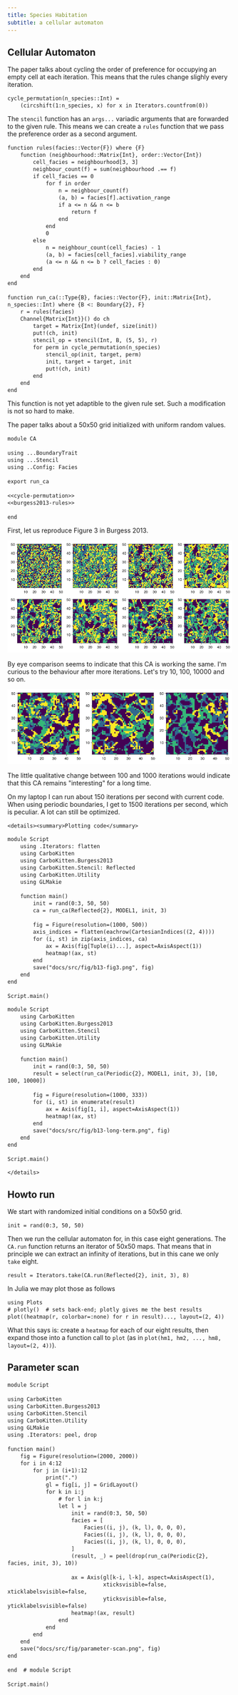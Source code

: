 ```yaml
---
title: Species Habitation
subtitle: a cellular automaton
---
```


## Cellular Automaton
The paper talks about cycling the order of preference for occupying an empty cell at each iteration. This means that the rules change slighly every iteration.

``` {.julia #cycle-permutation}
cycle_permutation(n_species::Int) =
    (circshift(1:n_species, x) for x in Iterators.countfrom(0))
```

The `stencil` function has an `args...` variadic arguments that are forwarded to the given rule. This means we can create a `rules` function that we pass the preference order as a second argument.

``` {.julia #burgess2013-rules}
function rules(facies::Vector{F}) where {F}
    function (neighbourhood::Matrix{Int}, order::Vector{Int})
        cell_facies = neighbourhood[3, 3]
        neighbour_count(f) = sum(neighbourhood .== f)
        if cell_facies == 0
            for f in order
                n = neighbour_count(f)
                (a, b) = facies[f].activation_range
                if a <= n && n <= b
                    return f
                end
            end
            0
        else
            n = neighbour_count(cell_facies) - 1
            (a, b) = facies[cell_facies].viability_range
            (a <= n && n <= b ? cell_facies : 0)
        end
    end    
end

function run_ca(::Type{B}, facies::Vector{F}, init::Matrix{Int}, n_species::Int) where {B <: Boundary{2}, F}
    r = rules(facies)
    Channel{Matrix{Int}}() do ch
        target = Matrix{Int}(undef, size(init))
        put!(ch, init)
        stencil_op = stencil(Int, B, (5, 5), r)
        for perm in cycle_permutation(n_species)
            stencil_op(init, target, perm)
            init, target = target, init
            put!(ch, init)
        end
    end
end
```

This function is not yet adaptible to the given rule set. Such a modification is not so hard to make. 

The paper talks about a 50x50 grid initialized with uniform random values.

``` {.julia file=src/Burgess2013/CA.jl}
module CA

using ...BoundaryTrait
using ...Stencil
using ..Config: Facies

export run_ca

<<cycle-permutation>>
<<burgess2013-rules>>

end
```

First, let us reproduce Figure 3 in Burgess 2013.

![First 8 generations](fig/b13-fig3.png)

By eye comparison seems to indicate that this CA is working the same. I'm curious to the behaviour after more iterations. Let's try 10, 100, 10000 and so on.

![Assymptotic behaviour](fig/b13-long-term.png)

The little qualitative change between 100 and 1000 iterations would indicate that this CA remains "interesting" for a long time.

On my laptop I can run about 150 iterations per second with current code. When using periodic boundaries, I get to 1500 iterations per second, which is peculiar. A lot can still be optimized.

```@raw html
<details><summary>Plotting code</summary>
```

``` {.julia .build file=examples/ca/burgess-2013.jl target="docs/src/fig/b13-fig3.png"}
module Script
    using .Iterators: flatten
    using CarboKitten
    using CarboKitten.Burgess2013
    using CarboKitten.Stencil: Reflected
    using CarboKitten.Utility
    using GLMakie

    function main()
        init = rand(0:3, 50, 50)
        ca = run_ca(Reflected{2}, MODEL1, init, 3)

        fig = Figure(resolution=(1000, 500))
        axis_indices = flatten(eachrow(CartesianIndices((2, 4))))
        for (i, st) in zip(axis_indices, ca)
            ax = Axis(fig[Tuple(i)...], aspect=AxisAspect(1))
            heatmap!(ax, st)
        end
        save("docs/src/fig/b13-fig3.png", fig)
    end
end

Script.main()
```


``` {.julia .build file=examples/ca/long-term.jl target="docs/src/fig/b13-long-term.png"}
module Script
    using CarboKitten
    using CarboKitten.Burgess2013
    using CarboKitten.Stencil
    using CarboKitten.Utility
    using GLMakie

    function main()
        init = rand(0:3, 50, 50)
        result = select(run_ca(Periodic{2}, MODEL1, init, 3), [10, 100, 10000])

        fig = Figure(resolution=(1000, 333))
        for (i, st) in enumerate(result)
            ax = Axis(fig[1, i], aspect=AxisAspect(1))
            heatmap!(ax, st)
        end
        save("docs/src/fig/b13-long-term.png", fig)
    end
end

Script.main()
```

```@raw html
</details>
```

## Howto run
We start with randomized initial conditions on a 50x50 grid.

``` {.julia}
init = rand(0:3, 50, 50)
```

Then we run the cellular automaton for, in this case eight generations. The `CA.run` function returns an iterator of 50x50 maps. That means that in principle we can extract an infinity of iterations, but in this cane we only `take` eight.

``` {.julia}
result = Iterators.take(CA.run(Reflected{2}, init, 3), 8)
```

In Julia we may plot those as follows

``` {.julia}
using Plots
# plotly()  # sets back-end; plotly gives me the best results
plot((heatmap(r, colorbar=:none) for r in result)..., layout=(2, 4))
```

What this says is: create a `heatmap` for each of our eight results, then expand those into a function call to `plot` (as in `plot(hm1, hm2, ..., hm8, layout=(2, 4))`).

## Parameter scan

``` {.julia file=examples/ca/parameter-scan.jl}
module Script

using CarboKitten
using CarboKitten.Burgess2013
using CarboKitten.Stencil
using CarboKitten.Utility
using GLMakie
using .Iterators: peel, drop

function main()
    fig = Figure(resolution=(2000, 2000))
    for i in 4:12
        for j in (i+1):12
            print(".")
            gl = fig[i, j] = GridLayout()
            for k in i:j
                # for l in k:j
                let l = j
                    init = rand(0:3, 50, 50)
                    facies = [
                        Facies((i, j), (k, l), 0, 0, 0),
                        Facies((i, j), (k, l), 0, 0, 0),
                        Facies((i, j), (k, l), 0, 0, 0),
                    ]
                    (result, _) = peel(drop(run_ca(Periodic{2}, facies, init, 3), 10))

                    ax = Axis(gl[k-i, l-k], aspect=AxisAspect(1),
                              xticksvisible=false, xticklabelsvisible=false,
                              yticksvisible=false, yticklabelsvisible=false)
                    heatmap!(ax, result)
                end
            end
        end
    end
    save("docs/src/fig/parameter-scan.png", fig)
end

end  # module Script

Script.main()
```
